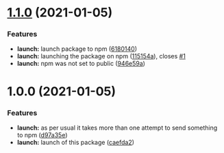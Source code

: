 # [1.1.0](https://github.com/itstheandre/isMediaQuery/compare/v1.0.0...v1.1.0) (2021-01-05)


### Features

* **launch:** launch package to npm ([6180140](https://github.com/itstheandre/isMediaQuery/commit/6180140858e1f59e459bba51acb1d0c446595223))
* **launch:** launching the package on npm ([115154a](https://github.com/itstheandre/isMediaQuery/commit/115154aaa6f17a6b88fb698c5e2fbfbc61d61d34)), closes [#1](https://github.com/itstheandre/isMediaQuery/issues/1)
* **launch:** npm was not set to public ([946e59a](https://github.com/itstheandre/isMediaQuery/commit/946e59ab198d5f7b3e3d6046b68ac43eee7af617))

# 1.0.0 (2021-01-05)


### Features

* **launch:** as per usual it takes more than one attempt to send something to npm ([d97a35e](https://github.com/itstheandre/isMediaQuery/commit/d97a35e324913a58c00f7521e0413ea356262dd5))
* **launch:** launch of this package ([caefda2](https://github.com/itstheandre/isMediaQuery/commit/caefda2075daf0f2683a602bc31df99dc342d2c9))
